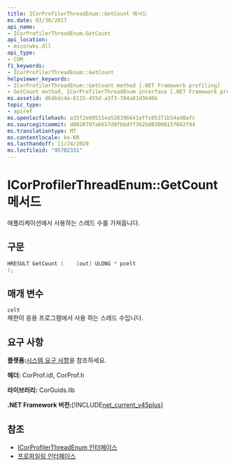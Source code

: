 ```yaml
---
title: ICorProfilerThreadEnum::GetCount 메서드
ms.date: 03/30/2017
api_name:
- ICorProfilerThreadEnum.GetCount
api_location:
- mscorwks.dll
api_type:
- COM
f1_keywords:
- ICorProfilerThreadEnum::GetCount
helpviewer_keywords:
- ICorProfilerThreadEnum::GetCount method [.NET Framework profiling]
- GetCount method, ICorProfilerThreadEnum interface [.NET Framework profiling]
ms.assetid: d6dbdc4a-6115-455d-a3f3-704a81d3646b
topic_type:
- apiref
ms.openlocfilehash: a35f2e69515ea520396641effc05371b54ad8afc
ms.sourcegitcommit: d8020797a6657d0fbbdff362b80300815f682f94
ms.translationtype: MT
ms.contentlocale: ko-KR
ms.lasthandoff: 11/24/2020
ms.locfileid: "95702331"
---
```

# <a name="icorprofilerthreadenumgetcount-method"></a>ICorProfilerThreadEnum::GetCount 메서드

애플리케이션에서 사용하는 스레드 수를 가져옵니다.  
  
## <a name="syntax"></a>구문  
  
```cpp  
HRESULT GetCount (    [out] ULONG * pcelt  
);  
```  
  
## <a name="parameters"></a>매개 변수  

 `celt`  
 제한이 응용 프로그램에서 사용 하는 스레드 수입니다.  
  
## <a name="requirements"></a>요구 사항  

 **플랫폼:**[시스템 요구 사항](../../get-started/system-requirements.md)을 참조하세요.  
  
 **헤더:** CorProf.idl, CorProf.h  
  
 **라이브러리:** CorGuids.lib  
  
 **.NET Framework 버전:**[!INCLUDE[net_current_v45plus](../../../../includes/net-current-v45plus-md.md)]  
  
## <a name="see-also"></a>참조

- [ICorProfilerThreadEnum 인터페이스](icorprofilerthreadenum-interface.md)
- [프로파일링 인터페이스](profiling-interfaces.md)
